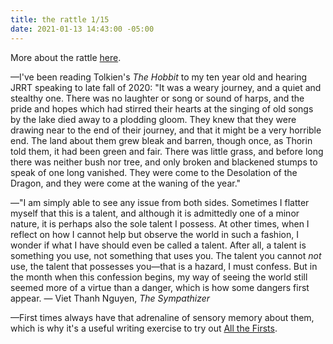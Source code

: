 ```yaml
---
title: the rattle 1/15
date: 2021-01-13 14:43:00 -05:00
---
```


More about the rattle [here](https://sarahendren.com/2021/01/08/the-rattle-1-slash-8-slash-20/).

—I've been reading Tolkien's *The Hobbit* to my ten year old and hearing JRRT speaking to late fall of 2020: "It was a weary journey, and a quiet and stealthy one. There was no laughter or song or sound of harps, and the pride and hopes which had stirred their hearts at the singing of old songs by the lake died away to a plodding gloom. They knew that they were drawing near to the end of their journey, and that it might be a very horrible end. The land about them grew bleak and barren, though once, as Thorin told them, it had been green and fair. There was little grass, and before long there was neither bush nor tree, and only broken and blackened stumps to speak of one long vanished. They were come to the Desolation of the Dragon, and they were come at the waning of the year."

—"I am simply able to see any issue from both sides. Sometimes I flatter myself that this is a talent, and although it is admittedly one of a minor nature, it is perhaps also the sole talent I possess. At other times, when I reflect on how I cannot help but observe the world in such a fashion, I wonder if what I have should even be called a talent. After all, a talent is something you use, not something that uses you. The talent you cannot *not* use, the talent that possesses you—that is a hazard, I must confess. But in the month when this confession begins, my way of seeing the world still seemed more of a virtue than a danger, which is how some dangers first appear. — Viet Thanh Nguyen, *The Sympathizer*

—First times always have that adrenaline of sensory memory about them, which is why it's a useful writing exercise to try out [All the Firsts](https://rebeccaswritingprompts.wordpress.com/2015/02/20/writing-prompt-list-of-firsts/).